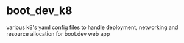 # boot_dev_k8

various k8's yaml config files to handle deployment, networking and resource allocation for boot.dev web app
